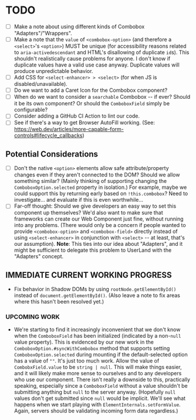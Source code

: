 # TODO

- [ ] Make a note about using different kinds of Combobox "Adapters"/"Wrappers".
- [ ] Make a note that the `value` of `<combobox-option>` (and therefore a `<select>`'s `<option>`) MUST be unique (for accessibility reasons related to `aria-activedescendant` and HTML's disallowing of duplicate `id`s). This shouldn't realistically cause problems for anyone. I don't know if duplicate values have a valid use case anyway. Duplicate values will produce unpredictable behavior.
- [ ] Add CSS for `<select-enhancer> > <select>` (for when JS is disabled/unavailable).
- [ ] Do we want to add a Caret Icon for the Combobox component?
- [ ] When do we want to consider a `searchable` Combobox -- if ever? Should it be its own component? Or should the `ComboboxField` simply be configurable?
- [ ] Consider adding a GitHub CI Action to lint our code.
- [ ] See if there's a way to get Browser AutoFill working. (See: https://web.dev/articles/more-capable-form-controls#lifecycle_callbacks)

## Potential Considerations

- [ ] Don't the native `<option>` elements allow safe attribute/property changes even if they aren't connected to the DOM? Should we allow something similar? (Mainly thinking of supporting changing the `ComboboxOption.selected` property in isolation.) For example, maybe we could support this by returning early based on `!this.combobox`? Need to investigate... and evaluate if this is even worthwhile...
- [ ] Far-off thought: Should we give developers an easy way to set this component up themselves? We'd also want to make sure that frameworks can create our Web Component just fine, without running into any problems. (There would only be a concern if people wanted to provide `<combobox-option>` and `<combobox-field>` directly instead of using `<select-enhancer>` in conjunction with `<select>` -- at least, that's our assumption). **Note**: This ties into our idea about "Adapters", and it might be sufficient to delegate this problem to UserLand with the "Adapters" concept.

## IMMEDIATE CURRENT WORKING PROGRESS

- Fix behavior in Shadow DOMs by using `rootNode.getElementById()` instead of `document.getElementById()`. (Also leave a note to fix areas where this hasn't been resolved yet.)

### UPCOMING WORK

- We're starting to find it increasingly inconvenient that we don't know when the `ComboboxField` has been initialized (indicated by a non-`null` value property). This is evidenced by our new work in the `ComboboxOption.#syncWithCombobox` method that supports setting `ComboboxOption.selected` during mounting if the default-selected option has a value of `""`. It's just too much work. Allow the value of `CombobxField.value` to be `string | null`. This will make things easier, and it will likely make more sense to ourselves and to any developers who use our component. There isn't really a downside to this, practically speaking, especially since a `ComboboxField` without a value shouldn't be submitting anything but `null` to the server anyway. (Hopefully `null` values don't get submitted since `null` would be implicit. We'll see what happens when we start playing with `ElementInternals.setFormValue`. Again, servers should be validating incoming form data regardless.)
